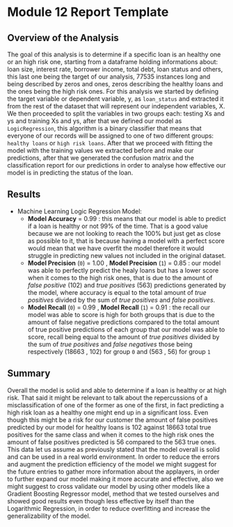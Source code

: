 # Module 12 Report Template

## Overview of the Analysis

The goal of this analysis is to determine if a specific loan is an healthy one or an high risk one, starting from a dataframe holding informations about: loan size, interest rate, borrower income, total debt, loan status and others, this last one being the target of our analysis, 77535 instances long and being described by zeros and ones, zeros describing the healthy loans and the ones being the high risk ones.
For this analysis we started by defining the target variable or dependent variable, y, as `loan_status` and extracted it from the rest of the dataset that will represent our independent variables, X. We then proceeded to split the variables in two groups each: testing Xs and ys and training Xs and ys, after that we defined our model as `LogicRegression`, this algorithm is a binary classifier that means that everyone of our records will be assigned to one of two different groups: `healthy loans` or `high risk loans`. After that we proceed with fitting the model with the training values we extracted before and make our predictions, after that we generated the confusion matrix and the classification report for our predictions in order to analyse how effective our model is in predicting the status of the loan.

## Results

* Machine Learning Logic Regression Model:
    * **Model Accuracy** = 0.99 : this means that our model is able to predict if a loan is healthy or not 99% of the time. That is a good value because we are not looking to reach the 100% but just get as close as possible to it, that is because having a model with a perfect score would mean that we have overfit the model therefore it would struggle in predicting new values not included in the original dataset.
    * **Model Precision** (`0`) = 1.00 , **Model Precision** (`1`) = 0.85 : our model was able to perfectly predict the healy loans but has a lower score when it comes to the high risk ones, that is due to the amount of *false positive* (102) and *true positives* (563) predictions generated by the model, where accuracy is equal to the total amount of *true positives* divided by the sum of *true positives* and *false positives*.
    * **Model Recall** (`0`) = 0.99 , **Model Recall** (`1`) = 0.91 : the recall our model was able to score is high for both groups that is due to the amount of false negative predictions compared to the total amount of true positive predictions of each group that our model was able to score, recall being equal to the amount of *true positives* divided by the sum of *true positives* and *false negatives* those being respectively (18663 , 102) for group `0` and (563 , 56) for group `1`
    
    

## Summary

Overall the model is solid and able to determine if a loan is healthy or at high risk. That said it might be relevant to talk about the repercussions of a misclassification of one of the former as one of the first, in fact predicting a high risk loan as a healthy one might end up in a significant loss.
Even though this might be a risk for our customer the amount of false positives predicted by our model for healthy loans is 102 against 18663 total true positives for the same class and when it comes to the high risk ones the amount of false positives predicted is 56 compared to the 563 true ones. This data let us assume as previously stated that the model overall is solid and can be used in a real world environment.
In order to reduce the errors and augment the prediction efficiency of the model we might suggest for the future entries to gather more information about the applayers, in order to further expand our model making it more accurate and effective, also we might suggest to cross validate our model by using other models like a Gradient Boosting Regressor model, method that we tested ourselves and showed good results even though less effective by itself than the Logarithmic Regression, in order to reduce overfitting and increase the generalizability of the model.

